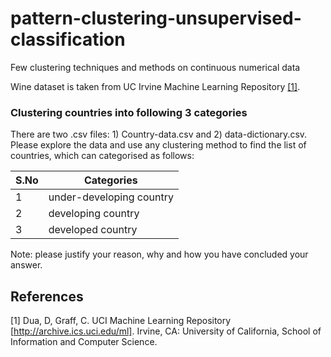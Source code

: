 # pattern-clustering-unsupervised-classification
Few clustering techniques and methods on continuous numerical data

Wine dataset is taken from UC Irvine Machine Learning Repository [[1]](#1).

### Clustering countries into following 3 categories

There are two .csv files: 1) Country-data.csv and 2) data-dictionary.csv. Please explore the data and use any clustering method to find the list of countries, which can categorised as follows:

| S.No      | Categories |
| ----------- | ----------- |
| 1   | under-developing country |
| 2   | developing country       |
| 3   | developed country        |


Note: please justify your reason, why and how you have concluded your answer.

## References
<a id="1">[1]</a>
Dua, D, Graff, C. UCI Machine Learning Repository [http://archive.ics.uci.edu/ml]. Irvine, CA: University of California, School of Information and Computer Science.
